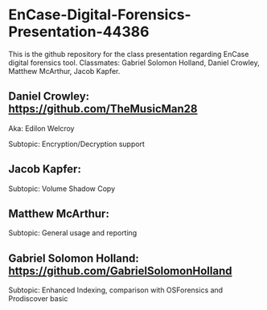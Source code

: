# EnCase-Digital-Forensics-Presentation-44386
This is the github repository for the class presentation regarding EnCase digital forensics tool. Classmates: Gabriel Solomon Holland, Daniel Crowley, Matthew McArthur, Jacob Kapfer. 


## Daniel Crowley: https://github.com/TheMusicMan28

Aka: Edilon Welcroy

Subtopic: Encryption/Decryption support

## Jacob Kapfer: 

Subtopic: Volume Shadow Copy

## Matthew McArthur:

Subtopic: General usage and reporting

## Gabriel Solomon Holland: https://github.com/GabrielSolomonHolland

Subtopic: Enhanced Indexing, comparison with OSForensics and Prodiscover basic

